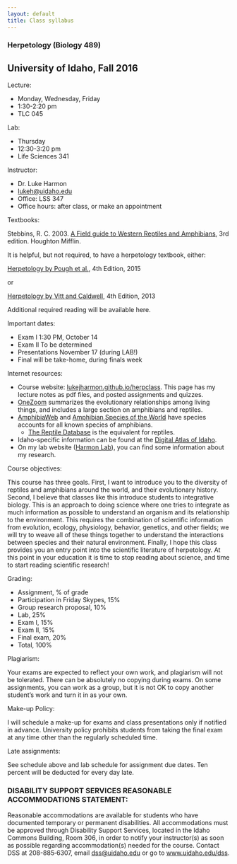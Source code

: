 ```yaml
---
layout: default
title: Class syllabus
---
```


### Herpetology (Biology 489)

## University of Idaho, Fall 2016

Lecture:

- Monday, Wednesday, Friday
- 1:30-2:20 pm
- TLC 045

Lab:

- Thursday
- 12:30-3:20 pm
- Life Sciences 341

Instructor:

- Dr. Luke Harmon
- [lukeh@uidaho.edu](mailto:lukeh@uidaho.edu)
- Office: LSS 347
- Office hours: after class, or make an appointment

Textbooks:

Stebbins, R. C. 2003. [A Field guide to Western Reptiles and Amphibians](https://www.amazon.com/Western-Reptiles-Amphibians-Peterson-Guides/dp/0395982723), 3rd edition. Houghton Mifflin.

It is helpful, but not required, to have a herpetology textbook, either:

[Herpetology by Pough et al.](https://www.amazon.com/Herpetology-Fourth-F-Harvey-Pough/dp/1605352330/ref=sr_1_2?s=books&ie=UTF8&qid=1471975917&sr=1-2&keywords=herpetology), 4th Edition, 2015

or

[Herpetology by Vitt and Caldwell](https://www.amazon.com/Herpetology-Fourth-Introductory-Amphibians-Reptiles/dp/0123869196/ref=sr_1_1?s=books&ie=UTF8&qid=1471975917&sr=1-1&keywords=herpetology), 4th Edition, 2013

Additional required reading will be available here.

Important dates:

- Exam I	1:30 PM, October 14
- Exam II	To be determined
- Presentations	November 17 (during LAB!)
- Final will be take-home, during finals week

Internet resources:

   - Course website: [lukejharmon.github.io/herpclass](lukejharmon.github.io/herpclass). This page has my lecture notes as pdf files, and posted assignments and quizzes.
   - [OneZoom](http://www.onezoom.org/) summarizes the evolutionary relationships among living things, and includes a large section on amphibians and reptiles.
   - [AmphibiaWeb](http://amphibiaweb.org/) and [Amphibian Species of the World](http://research.amnh.org/herpetology/amphibia/index.php) have species accounts for all known species of amphibians.
	 - [The Reptile Database](http://www.reptiliaweb.org/) is the equivalent for reptiles.
   - Idaho-specific information can be found at the [Digital Atlas of Idaho](http://imnh.isu.edu/digitalatlas/).
   - On my lab website ([Harmon Lab](lukejharmon.github.io)), you can find some information about my research.

Course objectives:

This course has three goals.  First, I want to introduce you to the diversity of reptiles and amphibians around the world, and their evolutionary history.  Second, I believe that classes like this introduce students to integrative biology.  This is an approach to doing science where one tries to integrate as much information as possible to understand an organism and its relationship to the environment. This requires the combination of scientific information from evolution, ecology, physiology, behavior, genetics, and other fields; we will try to weave all of these things together to understand the interactions between species and their natural environment. Finally, I hope this class provides you an entry point into the scientific literature of herpetology. At this point in your education it is time to stop reading about science, and time to start reading scientific research!

Grading: 	

- Assignment, % of grade
- Participation in Friday Skypes, 15%
- Group research proposal, 10%
- Lab,	25%
- Exam I, 15%
- Exam II, 15%
- Final exam, 20%
- Total, 100%

Plagiarism:

Your exams are expected to reflect your own work, and plagiarism will not be tolerated.  There can be absolutely no copying during exams.  On some assignments, you can work as a group, but it is not OK to copy another student’s work and turn it in as your own.

Make-up Policy:

I will schedule a make-up for exams and class presentations only if notified in advance.  University policy prohibits students from taking the final exam at any time other than the regularly scheduled time.

Late assignments:

See schedule above and lab schedule for assignment due dates. Ten percent will be deducted for every day late.

### DISABILITY SUPPORT SERVICES REASONABLE ACCOMMODATIONS STATEMENT:

Reasonable accommodations are available for students who have documented temporary or permanent disabilities. All accommodations must be approved through Disability Support Services, located in the Idaho Commons Building, Room 306, in order to notify your instructor(s) as soon as possible regarding accommodation(s) needed for the course. Contact DSS at 208-885‐6307, email dss@uidaho.edu or go to www.uidaho.edu/dss.
